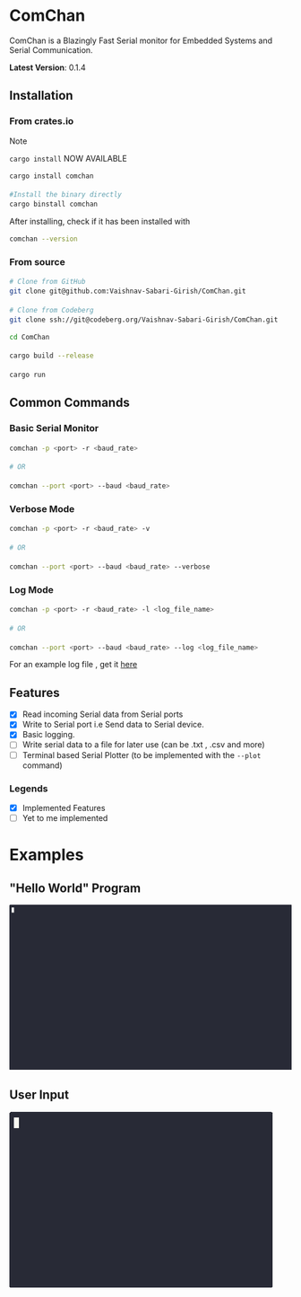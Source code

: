 # ComChan

ComChan is a Blazingly Fast Serial monitor for Embedded Systems and Serial Communication. 

**Latest Version**: 0.1.4

## Installation

### From crates.io


> [!NOTE]
> `cargo install` NOW AVAILABLE

```bash
cargo install comchan

#Install the binary directly
cargo binstall comchan
```

After installing, check if it has been installed with

```bash
comchan --version
```

### From source

```bash
# Clone from GitHub
git clone git@github.com:Vaishnav-Sabari-Girish/ComChan.git

# Clone from Codeberg
git clone ssh://git@codeberg.org/Vaishnav-Sabari-Girish/ComChan.git
```

```bash
cd ComChan

cargo build --release

cargo run
```

## Common Commands 

### Basic Serial Monitor

```bash
comchan -p <port> -r <baud_rate>

# OR

comchan --port <port> --baud <baud_rate>

```

### Verbose Mode

```bash
comchan -p <port> -r <baud_rate> -v

# OR

comchan --port <port> --baud <baud_rate> --verbose
```

### Log Mode

```bash
comchan -p <port> -r <baud_rate> -l <log_file_name>

# OR 

comchan --port <port> --baud <baud_rate> --log <log_file_name>
```

For an example log file , get it [here](./test.log)

## Features

- [x] Read incoming Serial data from Serial ports
- [x] Write to Serial port i.e Send data to Serial device.
- [x] Basic logging.
- [ ] Write serial data to a file for later use (can be .txt , .csv and more)
- [ ] Terminal based Serial Plotter (to be implemented with the `--plot` command)

### Legends

- [x] Implemented Features
- [ ] Yet to me implemented

# Examples

## "Hello World" Program

![GIF](./docs/src/videos/basic_serial_mon.gif)

## User Input

![User IP](./docs/src/videos/basic_user_input.gif)
